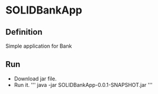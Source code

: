 # SOLIDBankApp

## Definition

Simple application for Bank

## Run

 - Download jar file.
 - Run it.
'''
java -jar SOLIDBankApp-0.0.1-SNAPSHOT.jar
'''

